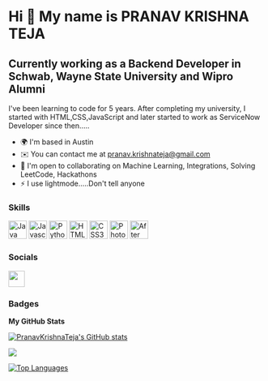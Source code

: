 Hi 👋 My name is PRANAV KRISHNA TEJA
====================================

Currently working as a Backend Developer in Schwab, Wayne State University and Wipro Alumni
--------------------

I've been learning to code for 5 years. After completing my university, I started with HTML,CSS,JavaScript and later started to work as ServiceNow Developer since then.....

*   🌍  I'm based in Austin
*   ✉️  You can contact me at [pranav.krishnateja@gmail.com](mailto:pranav.krishnateja@gmail.com)
*   🤝  I'm open to collaborating on Machine Learning, Integrations, Solving LeetCode, Hackathons
*   ⚡  I use lightmode.....Don't tell anyone

### Skills
<p align="left">
                                <a href="https://www.oracle.com/java/" target="_blank" rel="noreferrer"><img src="https://raw.githubusercontent.com/danielcranney/readme-generator/main/public/icons/skills/java-colored.svg" width="36" height="36" alt="Java" /></a>
                                <a href="https://developer.mozilla.org/en-US/docs/Web/JavaScript" target="_blank" rel="noreferrer"><img src="https://raw.githubusercontent.com/danielcranney/readme-generator/main/public/icons/skills/javascript-colored.svg" width="36" height="36" alt="Javascript" /></a>
                                <a href="https://www.python.org/" target="_blank" rel="noreferrer"><img src="https://raw.githubusercontent.com/danielcranney/readme-generator/main/public/icons/skills/python-colored.svg" width="36" height="36" alt="Python" /></a>
                                <a href="https://developer.mozilla.org/en-US/docs/Glossary/HTML5" target="_blank" rel="noreferrer"><img src="https://raw.githubusercontent.com/danielcranney/readme-generator/main/public/icons/skills/html5-colored.svg" width="36" height="36" alt="HTML5" /></a>
                                <a href="https://www.w3.org/TR/CSS/#css" target="_blank" rel="noreferrer"><img src="https://raw.githubusercontent.com/danielcranney/readme-generator/main/public/icons/skills/css3-colored.svg" width="36" height="36" alt="CSS3" /></a>
                                <a href="https://www.adobe.com/uk/products/photoshop.html" target="_blank" rel="noreferrer"><img src="https://raw.githubusercontent.com/danielcranney/readme-generator/main/public/icons/skills/photoshop-colored-dark.svg" width="36" height="36" alt="Photoshop" /></a>
                                <a href="https://www.adobe.com/uk/products/aftereffects.html" target="_blank" rel="noreferrer"><img src="https://raw.githubusercontent.com/danielcranney/readme-generator/main/public/icons/skills/aftereffects-colored-dark.svg" width="36" height="36" alt="After Effects" /></a>
                    </p>
                    

### Socials
<p align="left"> 
                                <p align="left"> <a href="https://www.linkedin.com/in/pranav-krishna-630643188/" target="_blank" rel="noreferrer"><img src="https://raw.githubusercontent.com/danielcranney/readme-generator/main/public/icons/socials/linkedin.svg" width="32" height="32" /></a></p>
                  
### Badges

<b>My GitHub Stats</b>

<a href="http://www.github.com/PranavKrishnaTeja"><img src="https://github-readme-stats.vercel.app/api?username=PranavKrishnaTeja&show_icons=true&hide=&count_private=true&title_color=0891b2&text_color=ffffff&icon_color=ffffff&bg_color=181824&hide_border=true&show_icons=true" alt="PranavKrishnaTeja's GitHub stats" /></a>

<a href="http://www.github.com/PranavKrishnaTeja"><img src="https://github-readme-streak-stats.herokuapp.com/?user=PranavKrishnaTeja&stroke=ffffff&background=181824&ring=0891b2&fire=0891b2&currStreakNum=ffffff&currStreakLabel=0891b2&sideNums=ffffff&sideLabels=ffffff&dates=ffffff&hide_border=true" /></a>

<a href="https://github.com/PranavKrishnaTeja" align="left"><img src="https://github-readme-stats.vercel.app/api/top-langs/?username=PranavKrishnaTeja&langs_count=10&title_color=0891b2&text_color=ffffff&icon_color=ffffff&bg_color=181824&hide_border=true&locale=en&custom_title=Top%20%Languages" alt="Top Languages" /></a>
